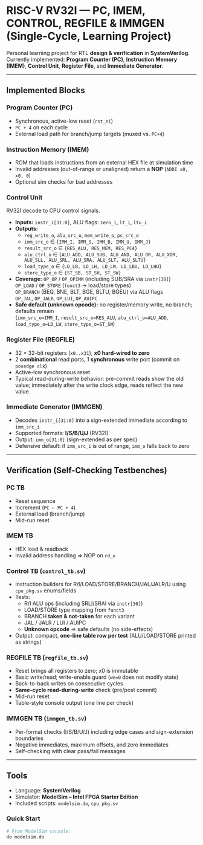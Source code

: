 # RISC-V RV32I — PC, IMEM, CONTROL, REGFILE & IMMGEN (Single-Cycle, Learning Project)

Personal learning project for RTL **design & verification** in **SystemVerilog**.  
Currently implemented: **Program Counter (PC)**, **Instruction Memory (IMEM)**, **Control Unit**, **Register File**, and **Immediate Generator**.

---

## Implemented Blocks

### Program Counter (PC)
- Synchronous, active-low reset (`rst_ni`)
- `PC + 4` on each cycle
- External load path for branch/jump targets (muxed vs. `PC+4`)

### Instruction Memory (IMEM)
- ROM that loads instructions from an external HEX file at simulation time
- Invalid addresses (out-of-range or unaligned) return a **NOP** (`ADDI x0, x0, 0`)
- Optional sim checks for bad addresses

### Control Unit
RV32I decode to CPU control signals.
- **Inputs:** `instr_i[31:0]`, ALU flags: `zero_i`, `lt_i`, `ltu_i`
- **Outputs:**
  - `reg_write_o`, `alu_src_o`, `mem_write_o`, `pc_src_o`
  - `imm_src_o` ∈ `{IMM_I, IMM_S, IMM_B, IMM_U, IMM_J}`
  - `result_src_o` ∈ `{RES_ALU, RES_MEM, RES_PC4}`
  - `alu_ctrl_o` ∈ `{ALU_ADD, ALU_SUB, ALU_AND, ALU_OR, ALU_XOR, ALU_SLL, ALU_SRL, ALU_SRA, ALU_SLT, ALU_SLTU}`
  - `load_type_o` ∈ `{LD_LB, LD_LH, LD_LW, LD_LBU, LD_LHU}`
  - `store_type_o` ∈ `{ST_SB, ST_SH, ST_SW}`
- **Coverage:**
  `OP_OP` / `OP_OPIMM` (including SUB/SRA via `instr[30]`)  
  `OP_LOAD` / `OP_STORE` (`funct3` → load/store types)  
  `OP_BRANCH` (BEQ, BNE, BLT, BGE, BLTU, BGEU) via ALU flags  
  `OP_JAL`, `OP_JALR`, `OP_LUI`, `OP_AUIPC`
- **Safe default (unknown opcode):** no register/memory write, no branch; defaults remain  
  (`imm_src_o=IMM_I`, `result_src_o=RES_ALU`, `alu_ctrl_o=ALU_ADD`, `load_type_o=LD_LW`, `store_type_o=ST_SW`)

### Register File (REGFILE)
- 32 × 32-bit registers (`x0..x31`), **x0 hard-wired to zero**
- 2 **combinational** read ports, 1 **synchronous** write port (commit on `posedge clk`)
- Active-low synchronous reset
- Typical read-during-write behavior: pre-commit reads show the old value; immediately after the write clock edge, reads reflect the new value

### Immediate Generator (IMMGEN)
- Decodes `instr_i[31:0]` into a sign-extended immediate according to `imm_src_i`
- Supported formats: **I/S/B/U/J** (RV32I)
- Output: `imm_o[31:0]` (sign-extended as per spec)
- Defensive default: if `imm_src_i` is out of range, `imm_o` falls back to zero

---

## Verification (Self-Checking Testbenches)

### PC TB
- Reset sequence
- Increment (`PC ← PC + 4`)
- External load (branch/jump)
- Mid-run reset

### IMEM TB
- HEX load & readback
- Invalid address handling ⇒ NOP on `rd_o`

### Control TB (`control_tb.sv`)
- Instruction builders for R/I/LOAD/STORE/BRANCH/JAL/JALR/U using `cpu_pkg.sv` enums/fields
- Tests:
  - R/I ALU ops (including SRLI/SRAI via `instr[30]`)
  - LOAD/STORE type mapping from `funct3`
  - BRANCH **taken & not-taken** for each variant
  - JAL / JALR / LUI / AUIPC
  - **Unknown opcode** ⇒ safe defaults (no side-effects)
- Output: compact, **one-line table row per test** (ALU/LOAD/STORE printed as strings)

### REGFILE TB (`regfile_tb.sv`)
- Reset brings all registers to zero; x0 is immutable
- Basic write/read; write-enable guard (`we=0` does not modify state)
- Back-to-back writes on consecutive cycles
- **Same-cycle read-during-write** check (pre/post commit)
- Mid-run reset
- Table-style console output (one line per check)

### IMMGEN TB (`immgen_tb.sv`)
- Per-format checks (I/S/B/U/J) including edge cases and sign-extension boundaries
- Negative immediates, maximum offsets, and zero immediates
- Self-checking with clear pass/fail messages

---

## Tools
- Language: **SystemVerilog**
- Simulator: **ModelSim – Intel FPGA Starter Edition**
- Included scripts: `modelsim.do`, `cpu_pkg.sv`

### Quick Start
```tcl
# From ModelSim console:
do modelsim.do
